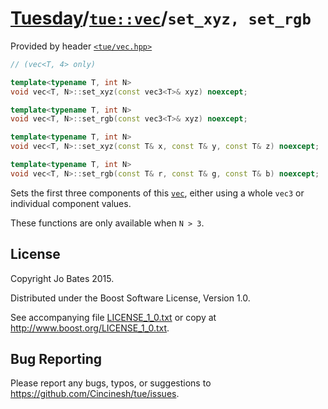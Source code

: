 [Tuesday](../../../README.md)/[`tue::vec`](../../headers/vec.md)/`set_xyz, set_rgb`
===================================================================================
Provided by header [`<tue/vec.hpp>`](../../headers/vec.md)

```c++
// (vec<T, 4> only)

template<typename T, int N>
void vec<T, N>::set_xyz(const vec3<T>& xyz) noexcept;

template<typename T, int N>
void vec<T, N>::set_rgb(const vec3<T>& xyz) noexcept;

template<typename T, int N>
void vec<T, N>::set_xyz(const T& x, const T& y, const T& z) noexcept;

template<typename T, int N>
void vec<T, N>::set_rgb(const T& r, const T& g, const T& b) noexcept;
```

Sets the first three components of this [`vec`](../../headers/vec.md), either
using a whole `vec3` or individual component values.

These functions are only available when `N > 3`.

License
-------
Copyright Jo Bates 2015.

Distributed under the Boost Software License, Version 1.0.

See accompanying file [LICENSE_1_0.txt](../../../LICENSE_1_0.txt) or copy at
http://www.boost.org/LICENSE_1_0.txt.

Bug Reporting
-------------
Please report any bugs, typos, or suggestions to
https://github.com/Cincinesh/tue/issues.
